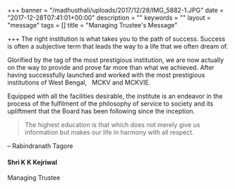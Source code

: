 +++
banner = "/madhusthali/uploads/2017/12/28/IMG_5882-1.JPG"
date = "2017-12-28T07:41:01+00:00"
description = ""
keywords = ""
layout = "message"
tags = []
title = "Managing Trustee's Message"

+++
The right institution is what takes you to the path of success. Success is often a subjective term that leads the way to a life that we often dream of.

Glorified by the tag of the most prestigious institution, we are now actually on the way to provide and prove far more than what we achieved. After having successfully launched and worked with the most prestigious institutions of West Bengal,   MCKV and MCKVIE.

Equipped with all the facilities desirable, the institute is an endeavor in the process of the fulfilment of the philosophy of service to society and its upliftment that the Board has been following since the inception. 

> The highest education is that which does not merely give us information but makes our life in harmony with all respect.

– Rabindranath Tagore

#### Shri K K Kejriwal

Managing Trustee